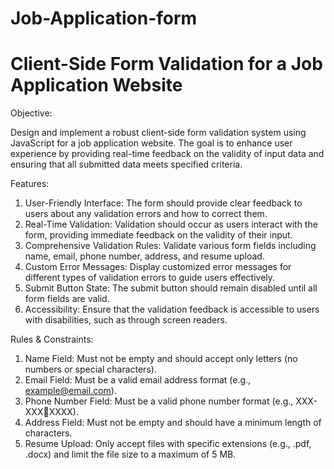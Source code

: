 # Job-Application-form

# Client-Side Form Validation for a Job Application Website

Objective: 

Design and implement a robust client-side form validation system using 
JavaScript for a job application website. The goal is to enhance user experience by 
providing real-time feedback on the validity of input data and ensuring that all 
submitted data meets specified criteria.

Features:

1. User-Friendly Interface: The form should provide clear feedback to users 
about any validation errors and how to correct them.
2. Real-Time Validation: Validation should occur as users interact with the 
form, providing immediate feedback on the validity of their input.
3. Comprehensive Validation Rules: Validate various form fields including 
name, email, phone number, address, and resume upload.
4. Custom Error Messages: Display customized error messages for different 
types of validation errors to guide users effectively.
5. Submit Button State: The submit button should remain disabled until all form 
fields are valid.
6. Accessibility: Ensure that the validation feedback is accessible to users with 
disabilities, such as through screen readers.


Rules & Constraints:

1. Name Field: Must not be empty and should accept only letters (no numbers 
or special characters).
2. Email Field: Must be a valid email address format (e.g., 
example@email.com).
3. Phone Number Field: Must be a valid phone number format (e.g., XXX-XXXXXXX).
4. Address Field: Must not be empty and should have a minimum length of 
characters.
5. Resume Upload: Only accept files with specific extensions (e.g., .pdf, .docx) 
and limit the file size to a maximum of 5 MB.
